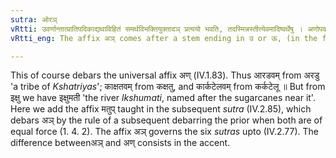 ```yaml
---
sutra: ओरञ्
vRtti: उवर्णान्तात्प्रातिपदिकाद्यथाविहितं समर्थविभक्तियुक्तादञ् प्रत्ययो भवति, तदस्मिन्नस्तीत्येवमादिष्वर्थेषु । अणोपवादः ॥
vRtti_eng: The affix अञ् comes after a stem ending in उ or ऊ, (in the four-fold senses given above).

---
```

This of course debars the universal affix अण् (IV.1.83). Thus आरडवम् from अरडु 'a tribe of _Kshatriyas_'; काक्षतवम् from कक्षतु, and कार्कटेलवम् from कर्कटेलू ॥ But from इक्षु we have इक्षुमती 'the river _lkshumati_, named after the sugarcanes near it'. Here we add the affix मतुप् taught in the subsequent _sutra_ (IV.2.85), which debars अञ् by the rule of a subsequent debarring the prior when both are of equal force (1. 4. 2). The affix अञ् governs the six _sutras_ upto (IV.2.77). The difference betweenअञ् and अण् consists in the accent.